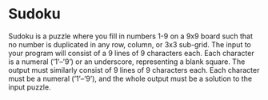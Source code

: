 # Sudoku

Sudoku is a puzzle where you fill in numbers 1-9 on a 9x9 board such that no number is duplicated in any row, column, or 3x3 sub-grid. The input to your program will consist of a 9 lines of 9 characters each. Each character is a numeral (’1’–’9’) or an underscore, representing a blank square. The output must similarly consist of 9 lines of 9 characters each. Each character must be a numeral (’1’–’9’), and the whole output must be a solution to the input puzzle.


